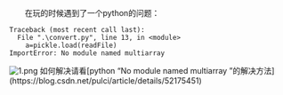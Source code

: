 &emsp;&emsp;在玩的时候遇到了一个python的问题：
~~~
Traceback (most recent call last):
  File ".\convert.py", line 13, in <module>
    a=pickle.load(readFile)
ImportError: No module named multiarray
~~~
<img src="https://i.loli.net/2019/01/14/5c3bf047226cd.png" alt="1.png" title="1.png" />
如何解决请看[python “No module named multiarray ”的解决方法](https://blog.csdn.net/pulci/article/details/52175451)